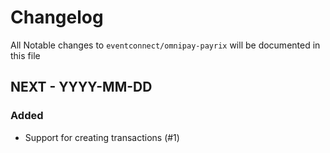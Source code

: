 # Changelog

All Notable changes to `eventconnect/omnipay-payrix` will be documented in this file

## NEXT - YYYY-MM-DD
### Added
- Support for creating transactions (#1)
